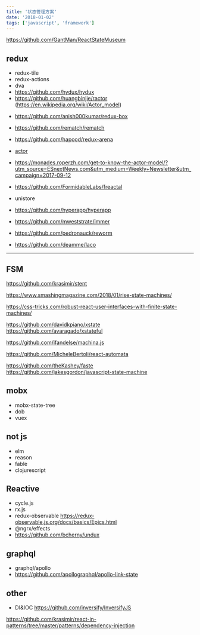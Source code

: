 ```yaml
---
title: '状态管理方案'
date: '2018-01-02'
tags: ['javascript', 'framework']
---
```


https://github.com/GantMan/ReactStateMuseum

## redux

- redux-tile
- redux-actions
- dva
- https://github.com/hydux/hydux
- https://github.com/huangbinjie/ractor (https://en.wikipedia.org/wiki/Actor_model)

* https://github.com/anish000kumar/redux-box

* https://github.com/rematch/rematch

* https://github.com/hapood/redux-arena

- [actor](https://dassur.ma/things/actormodel/?utm_source=ESnextNews.com&utm_medium=Weekly+Newsletter&utm_campaign=2018-01-08)

- https://monades.roperzh.com/get-to-know-the-actor-model/?utm_source=ESnextNews.com&utm_medium=Weekly+Newsletter&utm_campaign=2017-09-12

* https://github.com/FormidableLabs/freactal

- unistore

- https://github.com/hyperapp/hyperapp

- https://github.com/mweststrate/immer

* https://github.com/pedronauck/reworm

* https://github.com/deamme/laco

---

## FSM

https://github.com/krasimir/stent

https://www.smashingmagazine.com/2018/01/rise-state-machines/

https://css-tricks.com/robust-react-user-interfaces-with-finite-state-machines/

https://github.com/davidkpiano/xstate
https://github.com/avaragado/xstateful

https://github.com/ifandelse/machina.js

https://github.com/MicheleBertoli/react-automata

https://github.com/theKashey/faste
https://github.com/jakesgordon/javascript-state-machine

## mobx

- mobx-state-tree
- dob
- vuex

## not js

- elm
- reason
- fable
- clojurescript

## Reactive

- cycle.js
- rx.js
- redux-observable
  https://redux-observable.js.org/docs/basics/Epics.html
- @ngrx/effects
- https://github.com/bcherny/undux

## graphql

- graphql/apollo
- https://github.com/apollographql/apollo-link-state

## other

- DI&IOC
  https://github.com/inversify/InversifyJS

https://github.com/krasimir/react-in-patterns/tree/master/patterns/dependency-injection
